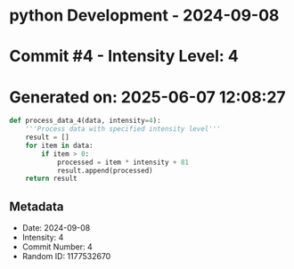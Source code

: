 ﻿# python Development - 2024-09-08
# Commit #4 - Intensity Level: 4
# Generated on: 2025-06-07 12:08:27
```python
def process_data_4(data, intensity=4):
    '''Process data with specified intensity level'''
    result = []
    for item in data:
        if item > 0:
            processed = item * intensity + 81
            result.append(processed)
    return result
```
## Metadata
- Date: 2024-09-08
- Intensity: 4
- Commit Number: 4
- Random ID: 1177532670
